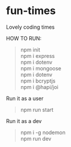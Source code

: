 # fun-times

Lovely coding times

HOW TO RUN:

>npm init <br />
>npm i express <br />
>npm i dotenv <br />
>npm i mongoose <br />
>npm i dotenv <br />
>npm i bcryptjs <br />
>npm i @hapi/joi


Run it as a user
>npm run start

Run it as a dev
>npm i -g nodemon <br />
>npm run dev




